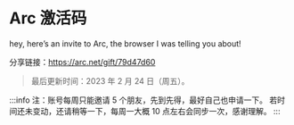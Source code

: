 # Arc 激活码

hey, here’s an invite to Arc, the browser I was telling you about!

分享链接：https://arc.net/gift/79d47d60

> 最后更新时间：2023 年 2 月 24 日（周五）。

:::info
注：账号每周只能邀请 5 个朋友，先到先得，最好自己也申请一下。
若时间还未变动，还请稍等一下，每周一大概 10 点左右会同步一次，感谢理解。
:::